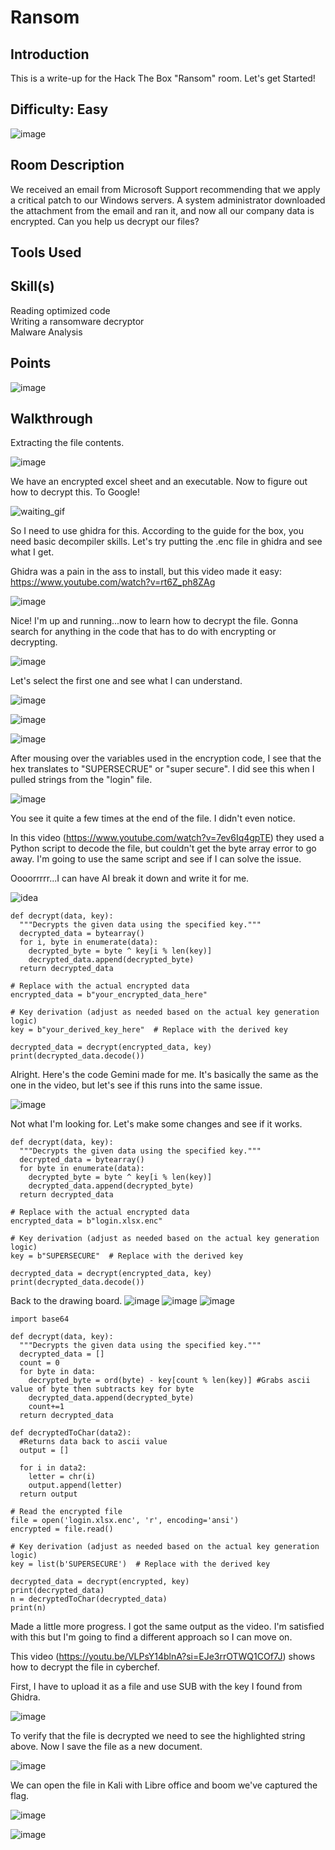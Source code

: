 # Ransom
## Introduction
This is a write-up for the Hack The Box "Ransom" room. Let's get Started!

## Difficulty: Easy
![image](https://github.com/user-attachments/assets/28294cfd-f93d-493e-9964-3f84cc7e7dcb)

## Room Description
We received an email from Microsoft Support recommending that we apply a critical patch to our Windows servers. A system administrator downloaded the attachment from the email and ran it, and now all our company data is encrypted. Can you help us decrypt our files?

## Tools Used


## Skill(s)
Reading optimized code \
Writing a ransomware decryptor \
Malware Analysis

## Points
![image](https://github.com/zrmartin71/HTB_Write_Ups/assets/54414820/a604e486-b35e-4871-b908-3e2b8ad406ce)

## Walkthrough

Extracting the file contents.

![image](https://github.com/user-attachments/assets/e06c0fbb-78b2-4903-8c72-4a7e67100f98)

We have an encrypted excel sheet and an executable. Now to figure out how to decrypt this. To Google!  

![waiting_gif](https://github.com/user-attachments/assets/91cf1bf9-ce5d-4487-9ba0-5be9bbbdb72e)

So I need to use ghidra for this. According to the guide for the box, you need basic decompiler skills. Let's try putting the .enc file in ghidra and see what I get.

Ghidra was a pain in the ass to install, but this video made it easy: https://www.youtube.com/watch?v=rt6Z_ph8ZAg

![image](https://github.com/user-attachments/assets/9d70ef1f-668c-4667-b5d8-8ab902ef9bbe)

Nice! I'm up and running...now to learn how to decrypt the file. Gonna search for anything in the code that has to do with encrypting or decrypting.

![image](https://github.com/user-attachments/assets/83008f18-b9a5-4e48-8b07-80107207b20e)

Let's select the first one and see what I can understand.

![image](https://github.com/user-attachments/assets/651748e6-1537-49e0-baa8-8c01f108281a)

![image](https://github.com/user-attachments/assets/530392c2-243e-4225-affc-651678b8d442)

![image](https://github.com/user-attachments/assets/6a6f7518-1e04-4d2a-a643-ad4027caf496)

After mousing over the variables used in the encryption code, I see that the hex translates to "SUPERSECRUE" or "super secure". I did see this when I pulled strings from the "login" file.

![image](https://github.com/user-attachments/assets/a5e10df5-7d26-48e3-8e7c-b56e5538b6b1)

You see it quite a few times at the end of the file. I didn't even notice.

In this video (https://www.youtube.com/watch?v=7ev6Iq4gpTE) they used a Python script to decode the file, but couldn't get the byte array error to go away. I'm going to use the same script and see if I can solve the issue.

Oooorrrrr...I can have AI break it down and write it for me.

![idea](https://github.com/user-attachments/assets/6e64a240-e400-42c1-b44e-36cd383f520d)

```
def decrypt(data, key):
  """Decrypts the given data using the specified key."""
  decrypted_data = bytearray()
  for i, byte in enumerate(data):
    decrypted_byte = byte ^ key[i % len(key)]
    decrypted_data.append(decrypted_byte)
  return decrypted_data

# Replace with the actual encrypted data
encrypted_data = b"your_encrypted_data_here"

# Key derivation (adjust as needed based on the actual key generation logic)
key = b"your_derived_key_here"  # Replace with the derived key

decrypted_data = decrypt(encrypted_data, key)
print(decrypted_data.decode())

```

Alright. Here's the code Gemini made for me. It's basically the same as the one in the video, but let's see if this runs into the same issue.

![image](https://github.com/user-attachments/assets/7b98f03a-c18a-4e62-83ac-828ad2c99c2a)

Not what I'm looking for. Let's make some changes and see if it works.

```
def decrypt(data, key):
  """Decrypts the given data using the specified key."""
  decrypted_data = bytearray()
  for byte in enumerate(data):
    decrypted_byte = byte ^ key[i % len(key)]
    decrypted_data.append(decrypted_byte)
  return decrypted_data

# Replace with the actual encrypted data
encrypted_data = b"login.xlsx.enc"

# Key derivation (adjust as needed based on the actual key generation logic)
key = b"SUPERSECURE"  # Replace with the derived key

decrypted_data = decrypt(encrypted_data, key)
print(decrypted_data.decode())

```
Back to the drawing board.
![image](https://github.com/user-attachments/assets/873dfe78-2e04-4d26-bda6-87e49c921972)
![image](https://github.com/user-attachments/assets/d55668a7-718d-47df-8062-8d4e3fdf371f)
![image](https://github.com/user-attachments/assets/166a847f-3cf2-430a-9ec1-91bfbe6f23a5)
```
import base64

def decrypt(data, key):
  """Decrypts the given data using the specified key."""
  decrypted_data = []
  count = 0
  for byte in data:
    decrypted_byte = ord(byte) - key[count % len(key)] #Grabs ascii value of byte then subtracts key for byte
    decrypted_data.append(decrypted_byte)
    count+=1
  return decrypted_data

def decryptedToChar(data2):
  #Returns data back to ascii value
  output = []

  for i in data2:
    letter = chr(i)
    output.append(letter)
  return output

# Read the encrypted file
file = open('login.xlsx.enc', 'r', encoding='ansi')
encrypted = file.read()

# Key derivation (adjust as needed based on the actual key generation logic)
key = list(b'SUPERSECURE')  # Replace with the derived key

decrypted_data = decrypt(encrypted, key)
print(decrypted_data)
n = decryptedToChar(decrypted_data)
print(n)

```
Made a little more progress. I got the same output as the video. I'm satisfied with this but I'm going to find a different approach so I can move on.

This video (https://youtu.be/VLPsY14blnA?si=EJe3rrOTWQ1COf7J) shows how to decrypt the file in cyberchef.

First, I have to upload it as a file and use SUB with the key I found from Ghidra.

![image](https://github.com/user-attachments/assets/ccc8c675-d25d-4c64-8b67-efbc8498b0c2)

To verify that the file is decrypted we need to see the highlighted string above. Now I save the file as a new document.

![image](https://github.com/user-attachments/assets/6100574d-0aab-42e2-8de5-b2de8814941a)

We can open the file in Kali with Libre office and boom we've captured the flag.

![image](https://github.com/user-attachments/assets/be26c3b5-9d86-4be6-b7ce-6abf97b382a1)


![image](https://github.com/user-attachments/assets/80b7d10b-1f2f-4195-8f4f-088aa6e1c2a3)
